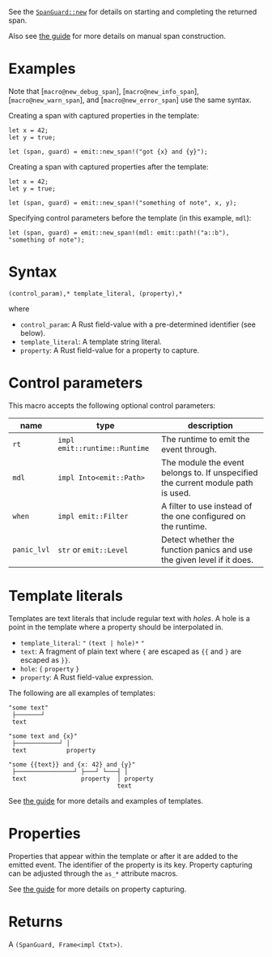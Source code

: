 See the [`SpanGuard::new`](https://docs.rs/emit/1.8.0/emit/span/struct.SpanGuard.html#method.new) for details on starting and completing the returned span.

Also see [the guide](https://emit-rs.io/producing-events/tracing/manual-span-creation.html) for more details on manual span construction.

# Examples

Note that [`macro@new_debug_span`], [`macro@new_info_span`], [`macro@new_warn_span`], and [`macro@new_error_span`] use the same syntax.

Creating a span with captured properties in the template:

```ignore
let x = 42;
let y = true;

let (span, guard) = emit::new_span!("got {x} and {y}");
```

Creating a span with captured properties after the template:

```ignore
let x = 42;
let y = true;

let (span, guard) = emit::new_span!("something of note", x, y);
```

Specifying control parameters before the template (in this example, `mdl`):

```ignore
let (span, guard) = emit::new_span!(mdl: emit::path!("a::b"), "something of note");
```

# Syntax

```text
(control_param),* template_literal, (property),*
```

where

- `control_param`: A Rust field-value with a pre-determined identifier (see below).
- `template_literal`: A template string literal.
- `property`: A Rust field-value for a property to capture.

# Control parameters

This macro accepts the following optional control parameters:

| name        | type                          | description                                                                                                                                                    |
| ----------- | ----------------------------- | -------------------------------------------------------------------------------------------------------------------------------------------------------------- |
| `rt`        | `impl emit::runtime::Runtime` | The runtime to emit the event through.                                                                                                                         |
| `mdl`       | `impl Into<emit::Path>`       | The module the event belongs to. If unspecified the current module path is used.                                                                               |
| `when`      | `impl emit::Filter`           | A filter to use instead of the one configured on the runtime.                                                                                                  |
| `panic_lvl` | `str` or `emit::Level`        | Detect whether the function panics and use the given level if it does.                                                                                         |

# Template literals

Templates are text literals that include regular text with _holes_. A hole is a point in the template where a property should be interpolated in.

- `template_literal`: `"` `(text | hole)*` `"`
- `text`: A fragment of plain text where `{` are escaped as `{{` and `}` are escaped as `}}`.
- `hole`: `{` `property` `}`
- `property`: A Rust field-value expression.

The following are all examples of templates:

```text
"some text"
 ├───────┘
 text
```

```text
"some text and {x}"
 ├────────────┘ │
 text           property
```

```text
"some {{text}} and {x: 42} and {y}"
 ├────────────────┘ ├───┘ └───┤ │
 text               property  │ property
                              text
```

See [the guide](https://emit-rs.io/reference/templates.html) for more details and examples of templates.

# Properties

Properties that appear within the template or after it are added to the emitted event. The identifier of the property is its key. Property capturing can be adjusted through the `as_*` attribute macros.

See [the guide](https://emit-rs.io/reference/property-capturing.html) for more details on property capturing.

# Returns

A `(SpanGuard, Frame<impl Ctxt>)`.
